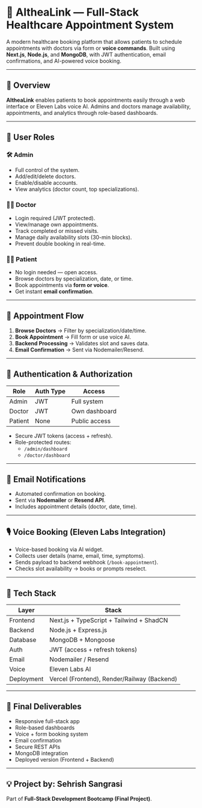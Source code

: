 # 🏥 AltheaLink — Full-Stack Healthcare Appointment System

A modern healthcare booking platform that allows patients to schedule appointments with doctors via form or **voice commands**. Built using **Next.js**, **Node.js**, and **MongoDB**, with JWT authentication, email confirmations, and AI-powered voice booking.

---

## 🚀 Overview

**AltheaLink** enables patients to book appointments easily through a web interface or Eleven Labs voice AI. Admins and doctors manage availability, appointments, and analytics through role-based dashboards.

---

## 👥 User Roles

### 🛠️ Admin
- Full control of the system.
- Add/edit/delete doctors.
- Enable/disable accounts.
- View analytics (doctor count, top specializations).

### 👨‍⚕️ Doctor
- Login required (JWT protected).
- View/manage own appointments.
- Track completed or missed visits.
- Manage daily availability slots (30-min blocks).
- Prevent double booking in real-time.

### 👩‍💻 Patient
- No login needed — open access.
- Browse doctors by specialization, date, or time.
- Book appointments via **form or voice**.
- Get instant **email confirmation**.

---

## 📅 Appointment Flow

1. **Browse Doctors** → Filter by specialization/date/time.  
2. **Book Appointment** → Fill form or use voice AI.  
3. **Backend Processing** → Validates slot and saves data.  
4. **Email Confirmation** → Sent via Nodemailer/Resend.  

---

## 🔐 Authentication & Authorization
| Role | Auth Type | Access |
|------|------------|---------|
| Admin | JWT | Full system |
| Doctor | JWT | Own dashboard |
| Patient | None | Public access |

- Secure JWT tokens (access + refresh).
- Role-protected routes:
  - `/admin/dashboard`
  - `/doctor/dashboard`

---

## 📧 Email Notifications
- Automated confirmation on booking.  
- Sent via **Nodemailer** or **Resend API**.  
- Includes appointment details (doctor, date, time).

---

## 🎙️ Voice Booking (Eleven Labs Integration)
- Voice-based booking via AI widget.  
- Collects user details (name, email, time, symptoms).  
- Sends payload to backend webhook (`/book-appointment`).  
- Checks slot availability → books or prompts reselect.

---

## 🧱 Tech Stack

| Layer | Stack |
|--------|--------|
| Frontend | Next.js + TypeScript + Tailwind + ShadCN |
| Backend | Node.js + Express.js |
| Database | MongoDB + Mongoose |
| Auth | JWT (access + refresh tokens) |
| Email | Nodemailer / Resend |
| Voice | Eleven Labs AI |
| Deployment | Vercel (Frontend), Render/Railway (Backend) |

---

## 🧩 Final Deliverables
- Responsive full-stack app  
- Role-based dashboards  
- Voice + form booking system  
- Email confirmation  
- Secure REST APIs  
- MongoDB integration  
- Deployed version (Frontend + Backend)

---

## 💡 Project by: Sehrish Sangrasi
Part of **Full-Stack Development Bootcamp (Final Project)**.
